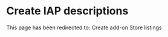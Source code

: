﻿---
 redirect_url: https://msdn.microsoft.com/windows/uwp/publish/create-add-on-store-listings
---

# Create IAP descriptions

This page has been redirected to: Create add-on Store listings